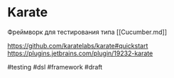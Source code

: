 # Karate

Фреймворк для тестирования типа [[Cucumber.md]]

https://github.com/karatelabs/karate#quickstart
https://plugins.jetbrains.com/plugin/19232-karate

#testing #dsl #framework
#draft